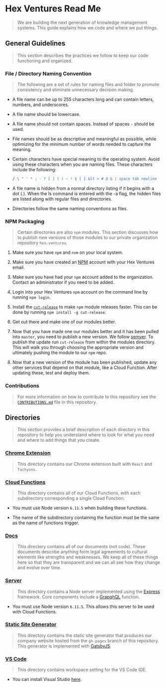 # Hex Ventures Read Me

> We are building the next generation of knowledge management systems. This guide explains how we code and where we put things.

## General Guidelines

> This section describes the practices we follow to keep our code functioning and organized.

### File / Directory Naming Convention

> The following are a set of rules for naming files and folder to promote consistency and eliminate unnecessary decision making.

* A file name can be up to 255 characters long and can contain letters, numbers, and underscores.

* A file name should be lowercase.

* A file name should not contain spaces. Instead of spaces `-` should be used.

* File names should be as descriptive and meaningful as possible, while optimizing for the minimum number of words needed to capture the meaning.

* Certain characters have special meaning to the operating system. Avoid using these characters when you are naming files. These characters include the following:

  ```sh
  / \ " ' * ; - ? [ ] ( ) ~ ! $ { } &lt > # @ & | space tab newline
  ```

* A file name is hidden from a normal directory listing if it begins with a dot (.). When the ls command is entered with the -a flag, the hidden files are listed along with regular files and directories.

* Directories follow the same naming conventions as files.

### NPM Packaging

> Certain directories are also `npm` modules. This section discusses how to publish new versions of those modules to our private organization repository `hex-ventures`.

1. Make sure you have `npm` and `nvm` on your local system.

2. Make sure you have created an [NPM](https://www.npmjs.com/) account with your Hex Ventures email.

3. Make sure you have had your `npm` account added to the organization. Contact an administrator if you need to be added.

4. Login into your Hex Ventures `npm` account on the command line by running `npm login`.

5. Install the [`cut-release`](https://www.npmjs.com/package/cut-release) to make `npm` module releases faster. This can be done by running `npm install -g cut-release`.

6. Get out there and make one of our modules better.

7. Now that you have made one our modules better and it has been pulled into `master`, you need to publish a new version. We follow [semver](https://semver.org/). To publish the update run `cut-release` from within the modules directory. This will walk you through choosing the appropriate version and ultimately pushing the module to our `npm` repo.

8. Now that a new version of the module has been published, update any other services that depend on that module, like a Cloud Function. After updating these, test and deploy them.

### Contributions

> For more information on how to contribute to this repository see the [`CONTRIBUTIONS.md`](https://github.com/hex-ventures/hex-ventures/blob/master/CONTRIBUTING.md) file in this repository.

## Directories

> This section provides a brief description of each directory in this repository to help you understand where to look for what you need and where to add things that you create.

### [Chrome Extension](https://github.com/hex-ventures/hex-ventures/tree/master/chrome-extension)

> This directory contains our Chrome extension built with `React` and `Tachyons`.

### [Cloud Functions](https://github.com/hex-ventures/hex-ventures/tree/master/cloud-functions)

> This directory contains all of our Cloud Functions, with each subdirectory corresponding a single Cloud Function.

* You must use Node version `6.11.5` when building these functions.

* The name of the subdirectory containing the function must be the same as the name of functions trigger.

### [Docs](https://github.com/hex-ventures/hex-ventures/tree/master/docs)

> This directory contains all of our documents (not code). These documents describe anything form legal agreements to cultural elements like strengths and weaknesses. We keep all of these things here so that they are transparent and we can all see how they change and evolve over time.

### [Server](https://github.com/hex-ventures/hex-ventures/tree/master/server)

> This directory contains a Node server implemented using the [Express](https://expressjs.com/) framework. Core components include a [GrapqhQL](http://graphql.org/) function.

* You must use Node version `6.11.5`. This allows this server to be used with Cloud Functions.

### [Static Site Generator](https://github.com/hex-ventures/hex-ventures/tree/master/static-site-generator)

> This directory contains the static site generator that produces our company website hosted from the `gh-pages` branch of this repository. This generator is implemented with [GatsbyJS](https://www.gatsbyjs.org/).

### [VS Code](https://github.com/hex-ventures/hex-ventures/tree/master/.vscode)

> This directory contains workspace setting for the VS Code IDE.

* You can install Visual Studio [here](https://www.visualstudio.com/vs/).
